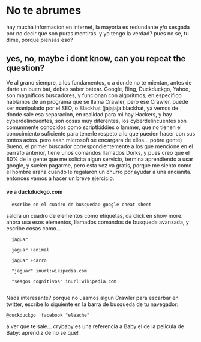 # No te abrumes
hay mucha informacion en internet, la mayoria es redundante y/o sesgada por no decir que son puras mentiras.
y yo tengo la verdad? pues no se, tu dime, porque piensas eso?
## yes, no, maybe i dont know, can you repeat the question? 
Ve al grano siempre, a los fundamentos, o a donde no te mientan, antes de darte un buen bat, debes saber batear.
Google, Bing, Duckduckgo, Yahoo, son magnificos buscadores, y funcionan con algoritmos, en especifico hablamos de un programa que se llama Crawler, pero ese Crawler, puede ser manipulado por el SEO, o Blackhat (jajajaja blackhat, ya vemos de donde sale esa separacion, en realidad para mi hay Hackers, y hay cyberdelincuentes, son cosas muy diferentes, los cyberdelincuentes son comunmente conocidos como scriptkiddies o lammer, que no tienen el conocimiento suficiente para tenerle respeto a lo que pueden hacer con sus tontos actos. pero aaah microsoft se encargara de ellos... pobre gente)
Bueno, el primer buscador correspondientemente a los que mencione en el parrafo anterior, tiene unos comandos llamados Dorks, y pues creo que el 80% de la gente que me solicita algun servicio, termina aprendiendo a usar google, y suelen pagarme, pero esta vez va gratis, porque me siento como el hombre arana cuando le regalaron un churro por ayudar a una ancianita. 
entonces vamos a hacer un breve ejercicio.
#### ve a duckduckgo.com
  ```
    escribe en el cuadro de busqueda: google cheat sheet
  ```
saldra un cuadro de elementos como etiquetas, da click en show more. 
ahora usa esos elementos, llamados comandos de busqueda avanzada, y escribe cosas como...
```
  jaguar
  
  jaguar +animal
  
  jaguar +carro
  
  "jaguar" inurl:wikipedia.com
  
  "sesgos cognitivos" inurl:wikipedia.com
  
```
Nada interesante? porque no usamos algun Crawler para escarbar en twitter, escribe lo siguiente en la barra de busqueda de tu navegador: 
```
@duckduckgo !facebook "eleache" 

```
a ver que te sale... crybaby es una referencia a Baby el de la pelicula de Baby: aprendiz de no se que!
